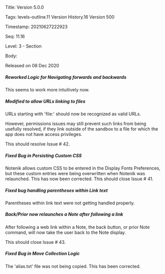 Title:  Version 5.0.0

Tags:   levels-outline.11 Version History.16 Version 500

Timestamp: 20210627222923

Seq:    11.16

Level:  3 - Section

Body: 

Released on 08 Dec 2020
 
##### Reworked Logic for Navigating forwards and backwards

This seems to work more intuitively now. 

 
##### Modified to allow URLs linking to files

URLs starting with 'file:' should now be recognized as valid URLs. 

However, permissions issues may still prevent such links from being usefully resolved, if they link outside of the sandbox to a file for which the app does not have access privileges. 

This should resolve Issue # 42.
 
##### Fixed Bug in Persisting Custom CSS

Notenik allows custom CSS to be entered in the Display Fonts Preferences, but these custom entries were being overwritten when Notenik was relaunched. This has now been corrected. This should close Issue # 41. 

 
##### Fixed bug handling parentheses within Link text

Parentheses within link text were not getting handled properly. 

 
##### Back/Prior now relaunches a Note after following a link

After following a web link within a Note, the back button, or prior Note command, will now take the user back to the Note display. 

This should close Issue # 43.
 
##### Fixed Bug in Move Collection Logic

The 'alias.txt' file was not being copied. This has been corrected.
